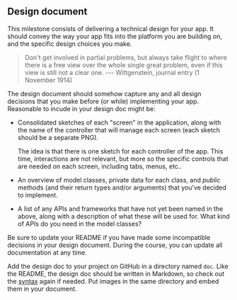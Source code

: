 ## Design document

This milestone consists of delivering a technical design for your app. It
should convey the way your app fits into the platform you are building on, and
the specific design choices you make.

> Don't get involved in partial problems, but always take flight to where there is a free view over the whole single great problem, even if this view is still not a clear one. --- Wittgenstein, journal entry (1 November 1914)

The design document should somehow capture any and all design decisions that
you make before (or while) implementing your app. Reasonable to incude in your
design doc might be:

* Consolidated sketches of each "screen" in the application, along with the name of the controller that will manage each screen (each sketch should be a separate PNG).

    The idea is that there is one sketch for each controller of the app. This time, interactions are not relevant, but more so the specific controls that are needed on each screen, including tabs, menus, etc..

* An overview of model classes, private data for each class, and *public* methods (and their return types and/or arguments) that you've decided to implement.

* A list of any APIs and frameworks that have not yet been named in the above, along with a description of what these will be used for. What kind of APIs do you need in the model classes?

Be sure to update your README if you have made some incompatible decisions in
your design document. During the course, you can update all documentation at any time.

Add the design doc to your project on GitHub in a directory named `doc`. Like
the README, the design doc should be written in Markdown, so check out the
[syntax] again if needed. Put images in the same directory and embed them in your document.

[syntax]: http://daringfireball.net/projects/markdown/syntax
